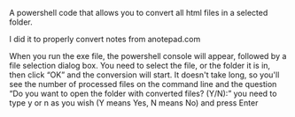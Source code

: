 A powershell code that allows you to convert all html files in a selected folder.

I did it to properly convert notes from anotepad.com

When you run the exe file, the powershell console will appear, followed by a file selection dialog box. You need to select the file, or the folder it is in, then click “OK” and the conversion will start. It doesn't take long, so you'll see the number of processed files on the command line and the question “Do you want to open the folder with converted files? (Y/N):” you need to type y or n as you wish (Y means Yes, N means No) and press Enter
